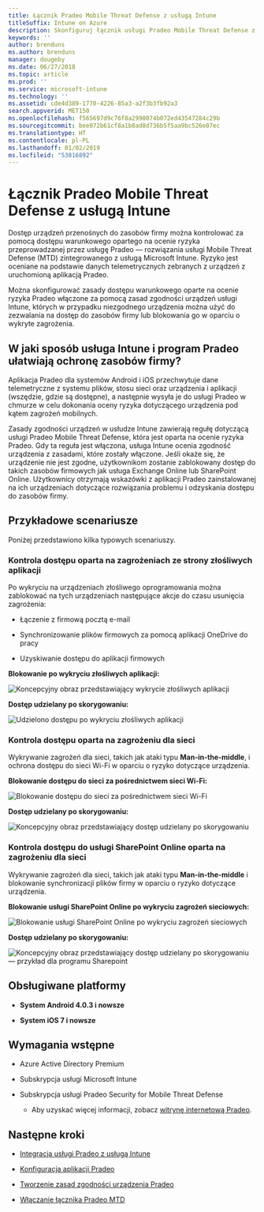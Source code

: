 ```yaml
---
title: Łącznik Pradeo Mobile Threat Defense z usługą Intune
titleSuffix: Intune on Azure
description: Skonfiguruj łącznik usługi Pradeo Mobile Threat Defense z usługą Intune.
keywords: ''
author: brenduns
ms.author: brenduns
manager: dougeby
ms.date: 06/27/2018
ms.topic: article
ms.prod: ''
ms.service: microsoft-intune
ms.technology: ''
ms.assetid: cde4d389-1770-4226-85a3-a2f3b3fb92a3
search.appverid: MET150
ms.openlocfilehash: f565697d9c76f8a2990074b072ed43547284c29b
ms.sourcegitcommit: bee072b61cf8a1b8ad8d736b5f5aa9bc526e07ec
ms.translationtype: HT
ms.contentlocale: pl-PL
ms.lasthandoff: 01/02/2019
ms.locfileid: "53816892"
---
```

# <a name="pradeo-mobile-threat-defense-connector-with-intune"></a>Łącznik Pradeo Mobile Threat Defense z usługą Intune

Dostęp urządzeń przenośnych do zasobów firmy można kontrolować za pomocą dostępu warunkowego opartego na ocenie ryzyka przeprowadzanej przez usługę Pradeo — rozwiązania usługi Mobile Threat Defense (MTD) zintegrowanego z usługą Microsoft Intune. Ryzyko jest oceniane na podstawie danych telemetrycznych zebranych z urządzeń z uruchomioną aplikacją Pradeo.

Można skonfigurować zasady dostępu warunkowego oparte na ocenie ryzyka Pradeo włączone za pomocą zasad zgodności urządzeń usługi Intune, których w przypadku niezgodnego urządzenia można użyć do zezwalania na dostęp do zasobów firmy lub blokowania go w oparciu o wykryte zagrożenia.

## <a name="how-do-intune-and-pradeo-help-protect-your-company-resources"></a>W jaki sposób usługa Intune i program Pradeo ułatwiają ochronę zasobów firmy?

Aplikacja Pradeo dla systemów Android i iOS przechwytuje dane telemetryczne z systemu plików, stosu sieci oraz urządzenia i aplikacji (wszędzie, gdzie są dostępne), a następnie wysyła je do usługi Pradeo w chmurze w celu dokonania oceny ryzyka dotyczącego urządzenia pod kątem zagrożeń mobilnych.

Zasady zgodności urządzeń w usłudze Intune zawierają regułę dotyczącą usługi Pradeo Mobile Threat Defense, która jest oparta na ocenie ryzyka Pradeo. Gdy ta reguła jest włączona, usługa Intune ocenia zgodność urządzenia z zasadami, które zostały włączone. Jeśli okaże się, że urządzenie nie jest zgodne, użytkownikom zostanie zablokowany dostęp do takich zasobów firmowych jak usługa Exchange Online lub SharePoint Online. Użytkownicy otrzymają wskazówki z aplikacji Pradeo zainstalowanej na ich urządzeniach dotyczące rozwiązania problemu i odzyskania dostępu do zasobów firmy.

## <a name="sample-scenarios"></a>Przykładowe scenariusze

Poniżej przedstawiono kilka typowych scenariuszy.

### <a name="control-access-based-on-threats-from-malicious-apps"></a>Kontrola dostępu oparta na zagrożeniach ze strony złośliwych aplikacji

Po wykryciu na urządzeniach złośliwego oprogramowania można zablokować na tych urządzeniach następujące akcje do czasu usunięcia zagrożenia:

-   Łączenie z firmową pocztą e-mail

-   Synchronizowanie plików firmowych za pomocą aplikacji OneDrive do pracy

-   Uzyskiwanie dostępu do aplikacji firmowych

**Blokowanie po wykryciu złośliwych aplikacji:**

![Koncepcyjny obraz przedstawiający wykrycie złośliwych aplikacji](./media/pradeo_maliciousapps_blocked.png)

**Dostęp udzielany po skorygowaniu:**

![Udzielono dostępu po wykryciu złośliwych aplikacji](./media/pradeo_maliciousapps_unblocked.png)

### <a name="control-access-based-on-threat-to-network"></a>Kontrola dostępu oparta na zagrożeniu dla sieci

Wykrywanie zagrożeń dla sieci, takich jak ataki typu **Man-in-the-middle**, i ochrona dostępu do sieci Wi-Fi w oparciu o ryzyko dotyczące urządzenia.

**Blokowanie dostępu do sieci za pośrednictwem sieci Wi-Fi:**

![Blokowanie dostępu do sieci za pośrednictwem sieci Wi-Fi](./media/pradeo_network_wifi_blocked.png)

**Dostęp udzielany po skorygowaniu:**

![Koncepcyjny obraz przedstawiający dostęp udzielany po skorygowaniu](./media/pradeo_network_wifi_unblocked.png)

### <a name="control-access-to-sharepoint-online-based-on-threat-to-network"></a>Kontrola dostępu do usługi SharePoint Online oparta na zagrożeniu dla sieci

Wykrywanie zagrożeń dla sieci, takich jak ataki typu **Man-in-the-middle** i blokowanie synchronizacji plików firmy w oparciu o ryzyko dotyczące urządzenia.

**Blokowanie usługi SharePoint Online po wykryciu zagrożeń sieciowych:**

![Blokowanie usługi SharePoint Online po wykryciu zagrożeń sieciowych](./media/pradeo_network_spo_blocked.png)

**Dostęp udzielany po skorygowaniu:**

![Koncepcyjny obraz przedstawiający dostęp udzielany po skorygowaniu — przykład dla programu Sharepoint](./media/pradeo_network_spo_unblocked.png)

## <a name="supported-platforms"></a>Obsługiwane platformy

-   **System Android 4.0.3 i nowsze**

-   **System iOS 7 i nowsze**

## <a name="prerequisites"></a>Wymagania wstępne

-   Azure Active Directory Premium

-   Subskrypcja usługi Microsoft Intune

-   Subskrypcja usługi Pradeo Security for Mobile Threat Defense

    -   Aby uzyskać więcej informacji, zobacz [witrynę internetową Pradeo](https://www.pradeo.com/en-US/mobile-threat-protection).

## <a name="next-steps"></a>Następne kroki

- [Integracja usługi Pradeo z usługą Intune](pradeo-mtd-connector-integration.md)

- [Konfiguracja aplikacji Pradeo](mtd-apps-ios-app-configuration-policy-add-assign.md)

- [Tworzenie zasad zgodności urządzenia Pradeo](mtd-device-compliance-policy-create.md)

- [Włączanie łącznika Pradeo MTD](mtd-connector-enable.md)